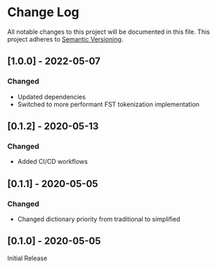 # Change Log
All notable changes to this project will be documented in this file. This project adheres to [Semantic Versioning](http://semver.org/).

## [1.0.0] - 2022-05-07
### Changed
- Updated dependencies
- Switched to more performant FST tokenization implementation

## [0.1.2] - 2020-05-13
### Changed
- Added CI/CD workflows

## [0.1.1] - 2020-05-05
### Changed
- Changed dictionary priority from traditional to simplified

## [0.1.0] - 2020-05-05
Initial Release
